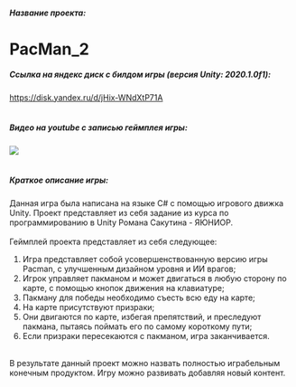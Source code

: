 ##### Название проекта: 
# PacMan_2
##### Ссылка на яндекс диск с билдом игры (версия Unity: 2020.1.0f1):
<https://disk.yandex.ru/d/jHix-WNdXtP71A>
<br/>
<br/>
##### Видео на youtube с записью геймплея игры:
[![](http://img.youtube.com/vi/aFQjcumwoIo/0.jpg)](https://youtu.be/aFQjcumwoIo)
<br/>
<br/>
##### Краткое описание игры:
Данная игра была написана на языке C# с помощью игрового движка Unity. 
Проект представляет из себя задание из курса по программированию в Unity Романа Сакутина - ЯЮНИОР.
<br/>
<br/>
Геймплей проекта представляет из себя следующее:
<br/>
1. Игра представляет собой усовершенствованную версию игры Pacman, с улучшенным дизайном уровня и ИИ врагов;
2. Игрок управляет пакманом и может двигаться в любую сторону по карте, с помощью кнопок движения на клавиатуре;
3. Пакману для победы необходимо съесть всю еду на карте;
4. На карте присутствуют призраки;
5. Они двигаются по карте, избегая препятствий, и преследуют пакмана, пытаясь поймать его по самому короткому пути;
6. Если призраки пересекаются с пакманом, игра заканчивается.
<br/>
В результате данный проект можно назвать полностью играбельным конечным продуктом. Игру можно развивать добавляя новый контент.
<br/>